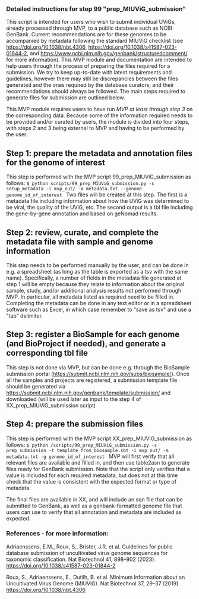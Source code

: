 ### Detailed instructions for step 99 "prep_MIUViG_submission"
This script is intended for users who wish to submit individual UViGs, already processed through MVP, to a public database such as NCBI GenBank. Current recommendations are for these genomes to be accompanied by metadata following the standard MIUViG checklist (see https://doi.org/10.1038/nbt.4306, https://doi.org/10.1038/s41587-023-01844-2, and https://www.ncbi.nlm.nih.gov/genbank/structuredcomment/ for more information). This MVP module and documentation are intended to help users through the process of preparing the files required for a submission. We try to keep up-to-date with latest requirements and guidelines, however there may still be discrepancies between the files generated and the ones required by the database curators, and their recommendations should always be followed. The main steps required to generate files for submission are outlined below.

This MVP module requires users to have run *MVP at least through step 3* on the corresponding data. Because some of the information required needs to be provided and/or curated by users, the module is divided into four steps, with steps 2 and 3 being external to MVP and having to be performed by the user.

## Step 1: prepare the metadata and annotation files for the genome of interest
This step is performed with the MVP script 99_prep_MIUViG_submission as follows:
`$ python scripts/99_prep_MIUViG_submission.py -s setup_metadata -i mvp_out/ -m metadata.txt --genome genome_id_of_interest `
Two files will be created at this step. The first is a metadata file including information about how the UViG was determined to be viral, the quality of the UViG, etc. The second output is a tbl file including the gene-by-gene annotation and based on geNomad results.

## Step 2: review, curate, and complete the metadata file with sample and genome information
This step needs to be performed manually by the user, and can be done in e.g. a spreadsheet (as long as the table is exported as a tsv with the same name). Specifically, a number of fields in the metadata file generated at step 1 will be empty because they relate to information about the original sample, study, and/or additional analysis results not performed through MVP. In particular, all metadata listed as required need to be filled in. Completing the metadata can be done in any text editor or in a spreadsheet software such as Excel, in which case remember to "save as tsv" and use a "tab" delimiter.

## Step 3: register a BioSample for each genome (and BioProject if needed), and generate a corresponding tbl file
This step is not done via MVP, but can be done e.g. through the BioSample submission portal (https://submit.ncbi.nlm.nih.gov/subs/biosample/). Once all the samples and projects are registered, a submission template file should be generated via https://submit.ncbi.nlm.nih.gov/genbank/template/submission/ and downloaded (will be used later as input to the step 4 of XX_prep_MIUViG_submission script)

## Step 4: prepare the submission files
This step is performed with the MVP script XX_prep_MIUViG_submission as follows:
`$ python /scripts/99_prep_MIUViG_submission.py -s prep_submission -t template_from_biosample.sbt -i mvp_out/ -m metadata.txt -g genome_id_of_interest `
MVP will first verify that all relevant files are available and filled in, and then use table2asn to generate files ready for GenBank submission. Note that the script only verifies that a value is included for each required metadata, but does not at this time check that the value is consistent with the expected format or type of metadata.

The final files are available in XX, and will include an sqn file that can be submitted to GenBank, as well as a genbank-formatted genome file that users can use to verify that all annotation and metadata are included as expected.


### References - for more information:
Adriaenssens, E.M., Roux, S., Brister, J.R. et al. Guidelines for public database submission of uncultivated virus genome sequences for taxonomic classification. Nat Biotechnol 41, 898–902 (2023). https://doi.org/10.1038/s41587-023-01844-2

Roux, S., Adriaenssens, E., Dutilh, B. et al. Minimum Information about an Uncultivated Virus Genome (MIUViG). Nat Biotechnol 37, 29–37 (2019). https://doi.org/10.1038/nbt.4306
